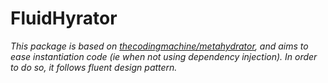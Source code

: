 # FluidHyrator

*This package is based on [thecodingmachine/metahydrator](https://packagist.org/packages/thecodingmachine/metahydrator), and
aims to ease instantiation code (ie when not using dependency injection). In order to do so, it follows fluent design pattern.*
